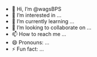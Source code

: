 - 👋 Hi, I’m @wagsBPS
- 👀 I’m interested in ...
- 🌱 I’m currently learning ...
- 💞️ I’m looking to collaborate on ...
- 📫 How to reach me ...
- 😄 Pronouns: ...
- ⚡ Fun fact: ...

<!---
wagsBPS/wagsBPS is a ✨ special ✨ repository because its `README.md` (this file) appears on your GitHub profile.
You can click the Preview link to take a look at your changes.
--->
